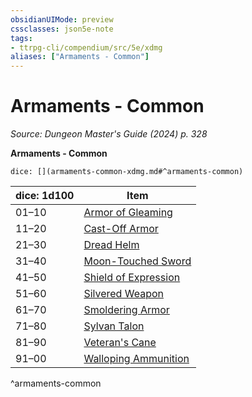 ```yaml
---
obsidianUIMode: preview
cssclasses: json5e-note
tags:
- ttrpg-cli/compendium/src/5e/xdmg
aliases: ["Armaments - Common"]
---
```

# Armaments - Common
*Source: Dungeon Master's Guide (2024) p. 328* 

**Armaments - Common**

`dice: [](armaments-common-xdmg.md#^armaments-common)`

| dice: 1d100 | Item |
|-------------|------|
| 01–10 | [Armor of Gleaming](3-Compendium/items/armor-of-gleaming-xdmg.md) |
| 11–20 | [Cast-Off Armor](3-Compendium/items/cast-off-armor-xdmg.md) |
| 21–30 | [Dread Helm](3-Compendium/items/dread-helm-xdmg.md) |
| 31–40 | [Moon-Touched Sword](3-Compendium/items/moon-touched-sword-xdmg.md) |
| 41–50 | [Shield of Expression](3-Compendium/items/shield-of-expression-xdmg.md) |
| 51–60 | [Silvered Weapon](3-Compendium/items/silvered-weapon-xdmg.md) |
| 61–70 | [Smoldering Armor](3-Compendium/items/smoldering-armor-xdmg.md) |
| 71–80 | [Sylvan Talon](3-Compendium/items/sylvan-talon-xdmg.md) |
| 81–90 | [Veteran's Cane](3-Compendium/items/veterans-cane-xdmg.md) |
| 91–00 | [Walloping Ammunition](3-Compendium/items/walloping-ammunition-xdmg.md) |
^armaments-common
